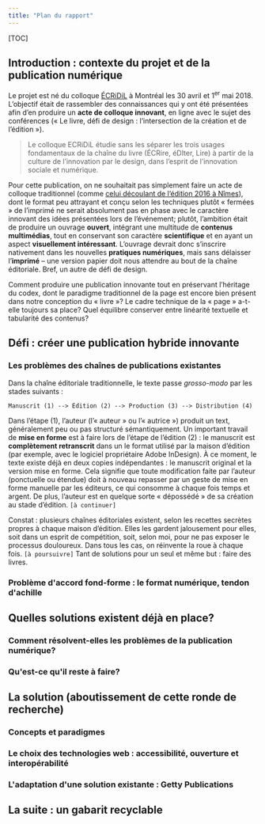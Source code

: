 ```yaml
---
title: "Plan du rapport"
---
```


[TOC]

## Introduction : contexte du projet et de la publication numérique

Le projet est né du colloque [ÉCRiDiL](http://ecridil.ex-situ.info/) à Montréal les 30 avril et 1<sup>er</sup> mai 2018. L’objectif était de rassembler des connaissances qui y ont été présentées afin d’en produire un **acte de colloque innovant**, en ligne avec le sujet des conférences (« Le livre, défi de design : l’intersection de la création et de l’édition »).

>Le colloque ECRiDiL étudie sans les séparer les trois usages fondamentaux de la chaîne du livre (ÉCRire, éDIter,  Lire) à partir de la culture de l’innovation par le design, dans  l’esprit de l’innovation sociale et numérique.

Pour cette publication, on ne souhaitait pas simplement faire un acte de colloque traditionnel (comme [celui découlant de l’édition 2016 à Nîmes](https://desinnolivre.tumblr.com/)), dont le format peu attrayant et conçu selon les techniques plutôt « fermées » de l’imprimé ne serait absolument pas en phase avec le caractère innovant des idées présentées lors de l’événement; plutôt, l’ambition était de produire un ouvrage **ouvert**, intégrant une multitude de **contenus multimédias**, tout en conservant son caractère **scientifique** et en ayant un aspect **visuellement intéressant**. L’ouvrage devrait donc s’inscrire nativement dans les nouvelles **pratiques numériques**, mais sans délaisser l’**imprimé** – une version papier doit nous attendre au bout de la chaîne éditoriale. Bref, un autre de défi de design.

Comment produire une publication innovante tout en préservant l’héritage du codex, dont le paradigme traditionnel de la page est encore bien présent dans notre conception du « livre »? Le cadre technique de la « page » a-t-elle toujours sa place? Quel équilibre conserver entre linéarité textuelle et tabularité des contenus? 

## Défi : créer une publication hybride innovante

### Les problèmes des chaînes de publications existantes

Dans la chaîne éditoriale traditionnelle, le texte passe _grosso-modo_ par les stades suivants :

```
Manuscrit (1) --> Édition (2) --> Production (3) --> Distribution (4)
```

Dans l’étape (1), l’auteur (l’« auteur » ou l’« autrice ») produit un text, généralement peu ou pas structuré sémantiquement. Un important travail de **mise en forme** est à faire lors de l’étape de l’édition (2) : le manuscrit est **complètement retranscrit** dans un le format utilisé par la maison d’édition (par exemple, avec le logiciel propriétaire Adobe InDesign). À ce moment, le texte existe déjà en deux copies indépendantes : le manuscrit original et la version mise en forme. Cela signifie que toute modification faite par l’auteur (ponctuelle ou étendue) doit à nouveau repasser par un geste de mise en forme manuelle par les éditeurs, ce qui consomme à chaque fois temps et argent. De plus, l’auteur est en quelque sorte « dépossédé » de sa création au stade d’édition. `[à continuer]`

Constat : plusieurs chaînes éditoriales existent, selon les recettes secrètes propres à chaque maison d’édition. Elles les gardent jalousement pour elles, soit dans un esprit de compétition, soit, selon moi, pour ne pas exposer le processus douloureux. Dans tous les cas, on réinvente la roue à chaque fois. `[à poursuivre]` Tant de solutions pour un seul et même but : faire des livres.

### Problème d'accord fond-forme : le format numérique, tendon d'achille

## Quelles solutions existent déjà en place?

### Comment résolvent-elles les problèmes de la publication numérique?

### Qu'est-ce qu'il reste à faire?

## La solution (aboutissement de cette ronde de recherche)

### Concepts et paradigmes

### Le choix des technologies web : accessibilité, ouverture et interopérabilité

### L'adaptation d'une solution existante : Getty Publications 

## La suite : un gabarit recyclable